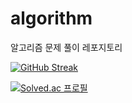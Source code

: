 # algorithm

알고리즘 문제 풀이 레포지토리

[![GitHub Streak](http://github-readme-streak-stats.herokuapp.com?user=nujeyh&theme=dark&hide_border=true&date_format=%5BY.%5Dn.j)](https://git.io/streak-stats)

[![Solved.ac
프로필](http://mazassumnida.wtf/api/v2/generate_badge?boj=dza118)](https://solved.ac/dza118)
